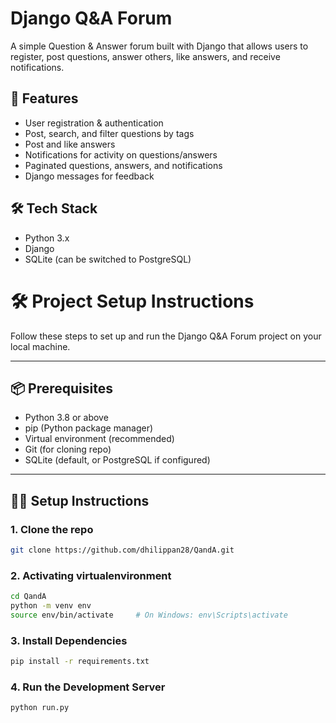 # Django Q&A Forum

A simple Question & Answer forum built with Django that allows users to register, post questions, answer others, like answers, and receive notifications.

## 🚀 Features

- User registration & authentication
- Post, search, and filter questions by tags
- Post and like answers
- Notifications for activity on questions/answers
- Paginated questions, answers, and notifications
- Django messages for feedback

## 🛠️ Tech Stack

- Python 3.x
- Django
- SQLite (can be switched to PostgreSQL)

# 🛠️ Project Setup Instructions

Follow these steps to set up and run the Django Q&A Forum project on your local machine.

---

## 📦 Prerequisites

- Python 3.8 or above
- pip (Python package manager)
- Virtual environment (recommended)
- Git (for cloning repo)
- SQLite (default, or PostgreSQL if configured)

---

## 🧑‍💻 Setup Instructions

### 1. Clone the repo

```bash
git clone https://github.com/dhilippan28/QandA.git
```

### 2. Activating virtualenvironment

```bash
cd QandA
python -m venv env
source env/bin/activate     # On Windows: env\Scripts\activate
```

### 3. Install Dependencies

```bash
pip install -r requirements.txt
```

### 4. Run the Development Server

```bash
python run.py
```
